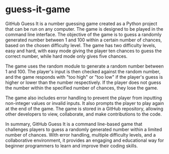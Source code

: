 # guess-it-game
GitHub Guess It is a number guessing game created as a Python project that can be run on any computer. The game is designed to be played in the command line interface. The objective of the game is to guess a randomly generated number between 1 and 100 within a certain number of chances, based on the chosen difficulty level. The game has two difficulty levels, easy and hard, with easy mode giving the player ten chances to guess the correct number, while hard mode only gives five chances.

The game uses the random module to generate a random number between 1 and 100. The player's input is then checked against the random number, and the game responds with "too high" or "too low" if the player's guess is higher or lower than the number respectively. If the player does not guess the number within the specified number of chances, they lose the game.

The game also includes error handling to prevent the player from inputting non-integer values or invalid inputs. It also prompts the player to play again at the end of the game. The game is stored in a GitHub repository, allowing other developers to view, collaborate, and make contributions to the code.

In summary, GitHub Guess It is a command line-based game that challenges players to guess a randomly generated number within a limited number of chances. With error handling, multiple difficulty levels, and a collaborative environment, it provides an engaging and educational way for beginner programmers to learn and improve their coding skills.

